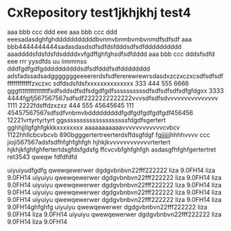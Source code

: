 # CxRepository test1jkhjkhj test4
aaa bbb ccc ddd eee
aaa bbb ccc ddd eeesadasdghfghdddddddddddbvnmvbnmbvmbvnmdfsdfsdf
aaa bbb4444444444sadasdasdsdfsdfdsfdddsdfsdfdddddddddd
aaaddddsfdsfdsfdsddddxvfgdffghfghsdfsdfdddd
aaa bbb ccc dddsfsdfd eee rrr yysdfds uu iimmmss dddfgdfgdfgddddddddddsdfsdfdddfsdfdddddddd
adsfadssadsadgggggggeeeererdsfsdfererewrewrsdasdxzczxczxcsdfsdfsdfffffffffffffzxczxc
sdfdsdsfdsfxxxxxxxxxxxxxx
333 444 555 6666 gggtttttttttttttttfsdfsddsdfsdfsdgdfgdfssssssssssdfsdfsdfsdfsdfgfdgxx
3333 4444fgjfj567567567sdfsdf2222222222222vvvsdfsdfsdvvvvvvvvvvvvvvv
1111 2222fdsffdzxzxz
444 555 45645645
111 45457567567sdfsdfvnbmvbdddddddddfgdfgdfgdfgdfgdf456456
12221vrtyrtyrtyrt
ggssssssssssssssssssssfdgdfsgertert
gghhjjllgfghfgkkkxxxxxxxx
aaaaaaaaaaavvvvvvvvvvvvcvbcv
1122hhllcbcvbcvb
890bgggertertreerterdsffdsgfdgf
fgjjjjjjhhhhvvvv ccc
jioji567567adsfsdfhfghfghfgh
hjhkjkvvvvvvvvvvvvrtertert
hjkhjkfghfghfertertdsgfdsfgdsfg
ffcvcvbfghfghfgh
asdasgfhfghfgertertret
ret3543
qweqw   fdfdfdfd

uiyuiyudfgdfg
qwewqewerwer dgdgvbnbvn22fff222222
liza 9.0FH14 liza 9.0FH14
uiyuiyu qwewqewerwer dgdgvbnbvn22fff222222 liza 9.0FH14 liza 9.0FH14
uiyuiyu qwewqewerwer dgdgvbnbvn22fff222222 liza 9.0FH14 liza 9.0FH14
uiyuiyu qwewqewerwer dgdgvbnbvn22fff222222 liza 9.0FH14 liza 9.0FH14
uiyuiyu qwewqewerwer dgdgvbnbvn22fff222222 liza 9.0FH14 liza 9.0FH14ghfghfg
uiyuiyu qwewqewerwer dgdgvbnbvn22fff222222 liza 9.0FH14 liza 9.0FH14
uiyuiyu qwewqewerwer dgdgvbnbvn22fff222222 liza 9.0FH14 liza 9.0FH14

